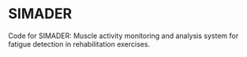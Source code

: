 # SIMADER
Code for SIMADER: Muscle activity monitoring and analysis system for fatigue detection in rehabilitation exercises.

